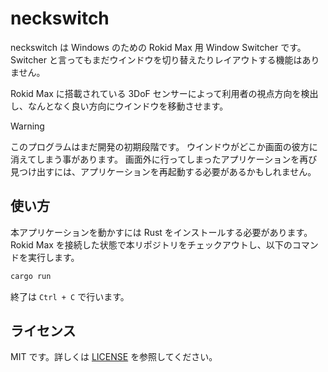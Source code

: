 # neckswitch

neckswitch は Windows のための Rokid Max 用 Window Switcher です。
Switcher と言ってもまだウインドウを切り替えたりレイアウトする機能はありません。

Rokid Max に搭載されている 3DoF センサーによって利用者の視点方向を検出し、なんとなく良い方向にウインドウを移動させます。

> [!WARNING]
> このプログラムはまだ開発の初期段階です。
> ウインドウがどこか画面の彼方に消えてしまう事があります。
> 画面外に行ってしまったアプリケーションを再び見つけ出すには、アプリケーションを再起動する必要があるかもしれません。

## 使い方

本アプリケーションを動かすには Rust をインストールする必要があります。
Rokid Max を接続した状態で本リポジトリをチェックアウトし、以下のコマンドを実行します。


```cmd
cargo run
```

終了は `Ctrl + C` で行います。

## ライセンス

MIT です。詳しくは [LICENSE](LICENSE) を参照してください。
